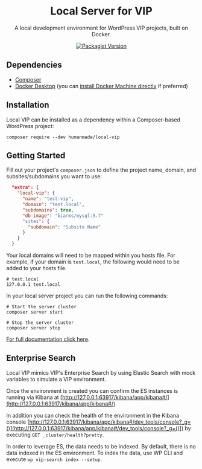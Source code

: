 <h1 align="center">Local Server for VIP</h1>

<p align="center">A local development environment for WordPress VIP projects, built on Docker.</p>

<p align="center"><a href="https://packagist.org/packages/humanmade/local-vip"><img alt="Packagist Version" src="https://img.shields.io/packagist/v/humanmade/local-vip.svg"></a></p>

## Dependencies

* [Composer](https://getcomposer.org/download/)
* [Docker Desktop](https://www.docker.com/get-started) (you can [install Docker Machine directly](https://docs.docker.com/machine/install-machine/) if preferred)

## Installation

Local VIP can be installed as a dependency within a Composer-based WordPress project:

`composer require --dev humanmade/local-vip`

## Getting Started

Fill out your project's `composer.json` to define the project name, domain, and subsites/subdomains you want to use:

```json
  "extra": {
    "local-vip": {
      "name": "test-vip",
      "domain": "test.local",
      "subdomains": true,
      "db-image": "biarms/mysql:5.7"
      "sites": {
        "subdomain": "Subsite Name"
      }
    }
  }
```

Your local domains will need to be mapped within you hosts file. For example, if your domain is `test.local`, the following would need to be added to your hosts file.

```
# test.local
127.0.0.1 test.local
```

In your local server project you can run the following commands:

```
# Start the server cluster
composer server start

# Stop the server cluster
composer server stop
```

[For full documentation click here](./docs).

## Enterprise Search

Local VIP mimics VIP's Enterprise Search by using Elastic Search with mock variables to simulate a VIP environment.

Once the environment is created you can confirm the ES instances is running via Kibana at [http://127.0.0.1:63917/kibana/app/kibana#/](http://127.0.0.1:63917/kibana/app/kibana#/)

In addition you can check the health of the environment in the Kibana console [http://127.0.0.1:63917/kibana/app/kibana#/dev_tools/console?_g=()](http://127.0.0.1:63917/kibana/app/kibana#/dev_tools/console?_g=()]) by executing `GET _cluster/health?pretty`.

In order to leverage ES, the data needs to be indexed. By default, there is no data indexed in the ES environment. To index the data, use WP CLI and execute `wp vip-search index --setup`.
